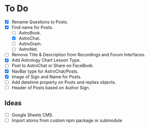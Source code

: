 # To Do

- [X] Rename Questions to Posts.
- [X] Find name for Posts.
    - [ ] AstroBook.
    - [X] AstroChat.
    - [ ] AstroGram.
    - [ ] AstroNet.
- [ ] Remove Title & Description from Recordings and Forum Interfaces.
- [X] Add Astrology Chart Lesson Type.
- [ ] Post to AstroChat or Share on FaceBook. 
- [X] NavBar type for AstroChat/Posts.
- [X] Image of Sign and Name for Posts.
- [ ] Add datetime property on Posts and replies objects.
- [ ] Header of Posts based on Author Sign.

## Ideas
- [ ] Google Sheets CMS.
- [ ] Import atoms from custom npm package or submodule
